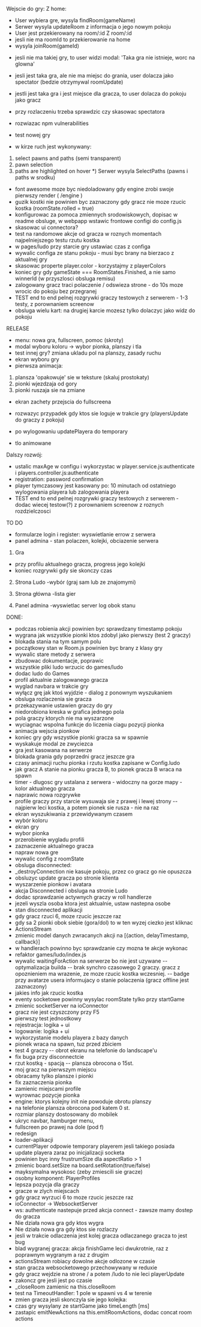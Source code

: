 Wejscie do gry:
 Z home:
  + User wybiera gre, wysyla findRoom(gameName)
  + Serwer wysyla updateRoom z informacja o jego nowym pokoju
  + User jest przekierowany na room/:id
 Z room/:id
  + jesli nie ma roomId to przekierowanie na home
  + wysyla joinRoom(gameId)
  - jesli nie ma takiej gry, to user widzi modal: 'Taka gra nie istnieje, worc na glowna'
  - jesli jest taka gra, ale nie ma miejsc do grania, user dolacza jako spectator (bedzie otrzymywal roomUpdate)
  - jestli jest taka gra i jest miejsce dla gracza, to user dolacza do pokoju jako gracz

- przy rozlaczeniu trzeba sprawdzic czy skasowac spectatora
- rozwiazac npm vulnerabilities

- test nowej gry
- w kirze ruch jest wykonywany: 
1) select pawns and paths (semi transparent) 
2) pawn selection 
3) paths are highlighted on hover
*) Serwer wysyla SelectPaths (pawns i paths w srodku)
- font awesome moze byc niedoladowany gdy engine zrobi swoje pierwszy render ( /engine )
- guzik kostki nie powinien byc zaznaczony gdy gracz nie moze rzucic kostka (roomState.rolled = true)
- konfigurowac za pomoca zmiennych srodowiskowych, dopisac w readme obsluge, w webpapp wstawic frontowe configi do config.js
- skasowac ui connectora?
- test na randomowe akcje od gracza w roznych momentach najpelniejszego testu rzutu kostka
- w pages/ludo przy starcie gry ustawiac czas z configa
- wywalic configa ze stanu pokoju - musi byc brany na bierzaco z aktualnej gry
- skasowac properte player.color - korzystajmy z playerColors
- koniec gry gdy gameState === RoomStates.Finished, a nie samo winnerId (w przyszlosci obsluga remisu)
- zalogowany gracz traci polaczenie / odswieza strone - do 10s moze wrocic do pokoju bez przegranej
- TEST end to end pelnej rozgrywki graczy testowych z serwerem - 1-3 testy, z porownaniem screenow
- obsluga wielu kart: na drugiej karcie mozesz tylko dolaczyc jako widz do pokoju

RELEASE
- menu: nowa gra, fullscreen, pomoc (skroty)
- modal wyboru koloru -> wybor pionka, planszy i tla
- test innej gry? zmiana ukladu pol na planszy, zasady ruchu
- ekran wyboru gry
- pierwsza animacja: 
1. plansza 'opakowuje' sie w teksture (skaluj prostokaty)
2. pionki wjezdzaja od gory
3. pionki ruszaja sie na zmiane
- ekran zachety przejscia do fullscreena

- rozwazyc przypadek gdy ktos sie loguje w trakcie gry (playersUpdate do graczy z pokoju)
- po wylogowaniu updatePlayera do temporary
- tlo animowane

Dalszy rozwój:
- ustalic maxAge w configu i wykorzystac w player.service.js:authenticate i players.controller.js:authenticate 
- registration: password confirmation
- player tymczasowy jest kasowany po: 10 minutach od ostatniego wylogowania playera lub zalogowania playera
- TEST end to end pelnej rozgrywki graczy testowych z serwerem - dodac wiecej testow(?) z porownaniem screenow z roznych rozdzielczosci

TO DO
- formularze login i register: wyswietlanie errow z serwera
- panel admina - stan polaczen, kolejki, obciazenie serwera

1) Gra
- przy profilu aktualnego gracza, progress jego kolejki
- koniec rozgrywki gdy sie skonczy czas

2) Strona Ludo
-wybór (graj sam lub ze znajomymi)

3) Strona główna
-lista gier

5) Panel admina
-wyswietlac server log obok stanu

DONE:
+ podczas robienia akcji powinien byc sprawdzany timestamp pokoju
+ wygrana jak wszystkie pionki ktos zdobyl jako pierwszy (test 2 graczy)
+ blokada stania na tym samym polu
+ początkowy stan w Room.js powinien byc brany z klasy gry
+ wywalic stare metody z serwera
+ zbudowac dokumentacje, poprawic
+ wszystkie pliki ludo wrzucic do games/ludo
+ dodac ludo do Games
+ profil aktualnie zalogowanego gracza
+ wyglad navbara w trakcie gry
+ wyłącz grę jak ktoś wyjdzie - dialog z ponownym wyszukaniem
+ obsluga rozlaczenia sie gracza
+ przekazywanie ustawien graczy do gry
+ niedorobiona kreska w grafica jednego pola
+ pola graczy ktorych nie ma wyszarzone
+ wyciagnac wspolna funkcje do liczenia ciagu pozycji pionka
+ animacja wejscia pionkow
+ koniec gry gdy wszystkie pionki gracza sa w spawnie
 + wyskakuje modal ze zwyciezca
 + gra jest kasowana na serwerze
+ blokada grania gdy poprzedni gracz jeszcze gra
+ czasy animacji ruchu pionka i rzutu kostka zapisane w Config.ludo
+ jak gracz A stanie na pionku gracza B, to pionek gracza B wraca na spawn
+ timer - dlugosc gry ustalana z serwera - widoczny na gorze mapy - kolor aktualnego gracza
+ naprawic nowa rozgrywke
+ profile graczy przy starcie wysuwaja sie z prawej i lewej strony
-- najpierw leci kostka, a potem pionek sie rusza - nie na raz
+ ekran wyszukiwania z przewidywanym czasem
+ wybór koloru
+ ekran gry
+ wybor pionka
+ przerobienie wygladu profili
+ zaznaczenie aktualnego gracza
+ napraw nowa gre
+ wywalic config z roomState
+ obsluga disconnected:
 + _destroyConnection nie kasuje pokoju, przez co gracz go nie opuszcza
 + obsluzyc update gracza po stronie klienta
 + wyszarzenie pionkow i avatara
 + akcja Disconnected i obsluga na stronie Ludo
 + dodac sprawdzanie actywnych graczy w roll handlerze
 + jezeli wyszla osoba ktora jest aktualnie, ustaw nastepna osobe 
+ stan disconnected aplikacji
+ gdy gracz rzuci 6, moze rzucic jeszcze raz
+ gdy sa 2 pionki obok siebie (gora/dol) to w ten wyzej ciezko jest kliknac
+ ActionsStream
+ zmienic model danych zwracanych akcji na [{action, delayTimestamp, callback}]
+ w handlerach powinno byc sprawdzanie czy mozna te akcje wykonac
+ refaktor games/ludo/index.js
+ wywalic waitingForAction na serwerze bo nie jest uzywane
-- optymalizacja builda
-- brak synchro czasowego 2 graczy. gracz z opoznieniem ma wrazenie, ze moze rzucic kostka wczesniej.
-- badge przy avatarze usera informujacy o stanie polaczenia (gracz offline jest zaznaczony)
+ jakies info jak rzucic kostka
+ eventy socketowe powinny wysylac roomState tylko przy startGame
+ zmienic socketServer na ioConnector
+ gracz nie jest czyszczony przy F5
+ pierwszy test jednostkowy
+ rejestracja: logika + ui
+ logowanie: logika + ui
+ wykorzystanie modelu playera z bazy danych
+ pionek wraca na spawn, tuz przed zbiciem
+ test 4 graczy
-- obrot ekranu na telefonie do landscape'u
+ fix buga przy disconnectcie
+ rzut kostką - spacją
-- plansza obrocona o 15st.
+ moj gracz na pierwszym miejscu
+ obracamy tylko plansze i pionki
+ fix zaznaczenia pionka
+ zamienic miejscami profile
+ wyrownac pozycje pionka
+ engine: ktorys kolejny init nie powoduje obrotu planszy
+ na telefonie plansza obrocona pod katem 0 st.
+ rozmiar planszy dostosowany do mobilek
+ ukryc navbar, hamburger menu, 
+ fullscreen po prawej na dole (pod f)
+ redesign
+ loader-aplikacji
+ currentPlayer odpowie temporary playerem jesli takiego posiada
+ update playera zaraz po inicjalizacji socketa
+ powinien byc inny frustrumSize dla aspectRatio > 1
+ zmienic board.setSize na board.setRotation(true/false)
+ mayksymalna wysokosc (zeby zmiescili sie gracze)
+ osobny komponent: PlayerProfiles
+ lepsza pozycja dla graczy
+ gracze w zlych miejscach
+ gdy gracz wyrzuci 6 to moze rzucic jeszcze raz
+ ioConnector -> WebsocketServer
+ ws: authenticate nastepuje przed akcja connect - zawsze mamy dostep do gracza
+ Nie działa nowa gra gdy ktos wygra
+ Nie działa nowa gra gdy ktos sie rozlaczy
+ jesli w trakcie odlaczenia jest kolej gracza odlaczanego gracza to jest bug
+ blad wygranej gracza: akcja finishGame leci dwukrotnie, raz z poprawnym wygranym a raz z drugim
+ actionsStream robiacy dowolne akcje odlozone w czasie
+ stan gracza websocketowego przechowywany w reduxie
+ gdy gracz wejdzie na strone / a potem /ludo to nie leci playerUpdate
+ zakoncz gre jesli jest po czasie
+ _closeRoom zamienic na this.closeRoom
+ test na TimeoutHandler: 1 pole w spawni vs 4 w terenie
+ zmien gracza jesli skonczyla sie jego kolejka:
+ czas gry wysylany ze startGame jako timeLength [ms]
+ zastapic emitNewActions na this.emitRoomActions, dodac concat room actions